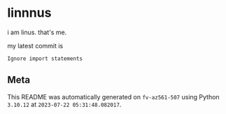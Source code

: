 # linnnus

i am linus. that's me.

my latest commit is

```
Ignore import statements
```

## Meta

This README was automatically generated on `fv-az561-507` using Python
`3.10.12` at `2023-07-22 05:31:48.082017`.
